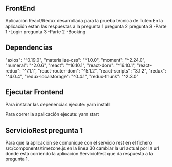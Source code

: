 ## FrontEnd
Aplicación React/Redux desarrollada para la prueba técnica de Tuten
En la aplicación estan las respuestas a la 
pregunta 1
pregunta 2
pregunta 3 -Parte 1 -Login
pregunta 3 -Parte 2 -Booking

## Dependencias

"axios": "^0.19.0",
"materialize-css": "^1.0.0",
"moment": "^2.24.0",
"numeral": "^2.0.6",
"react": "^16.10.1",
"react-dom": "^16.10.1",
"react-redux": "^7.1.1",
"react-router-dom": "^5.1.2",
"react-scripts": "3.1.2",
"redux": "^4.0.4",
"redux-localstorage": "^0.4.1",
"redux-thunk": "^2.3.0"

## Ejecutar Frontend

Para instalar las depenencias ejecute:
yarn install

Para correr la apalicación ejecute:
yarn start

## ServicioRest pregunta 1
Para que la aplicación se comunique con el servicio rest
en el fichero src/components/timezone.js en la linea 30 cambiar la url actual
por la url donde está corriendo la aplicacion ServicioRest que da respuesta a la pregunta 1. 
